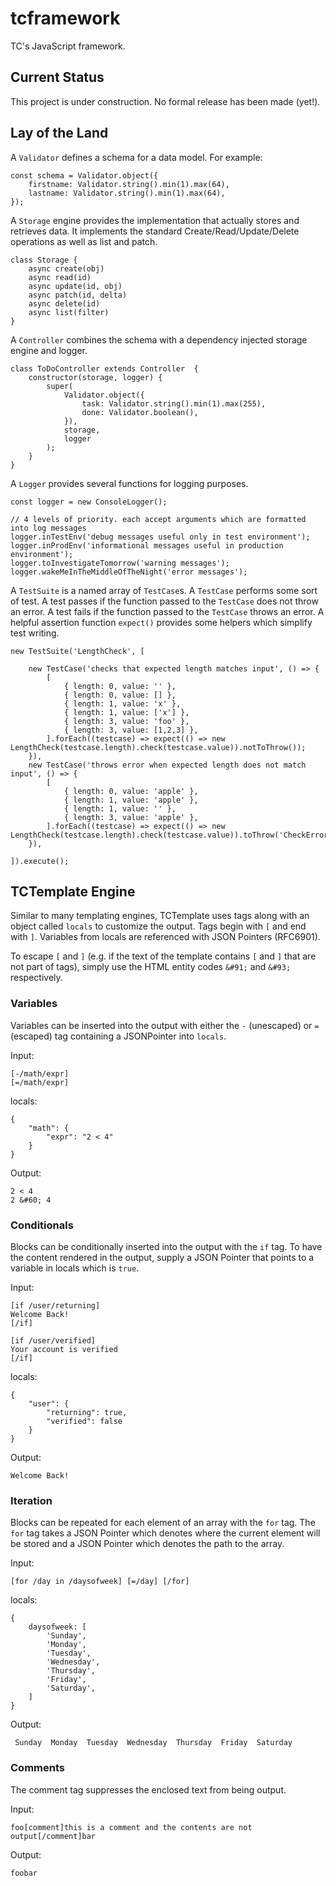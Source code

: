 # tcframework

TC's JavaScript framework.

## Current Status

This project is under construction. No formal release has been made (yet!).

## Lay of the Land

A `Validator` defines a schema for a data model. For example:

```
const schema = Validator.object({
    firstname: Validator.string().min(1).max(64),
    lastname: Validator.string().min(1).max(64),
});
```

A `Storage` engine provides the implementation that actually stores and
retrieves data. It implements the standard Create/Read/Update/Delete operations
as well as list and patch.

```
class Storage {
    async create(obj)
    async read(id)
    async update(id, obj)
    async patch(id, delta)
    async delete(id)
    async list(filter) 
}
```

A `Controller` combines the schema with a dependency injected storage engine
and logger.

```
class ToDoController extends Controller  {
    constructor(storage, logger) {
        super(
            Validator.object({
                task: Validator.string().min(1).max(255),
                done: Validator.boolean(),
            }),
            storage,
            logger
        );
    }
}
```

A `Logger` provides several functions for logging purposes.

```
const logger = new ConsoleLogger();

// 4 levels of priority. each accept arguments which are formatted into log messages
logger.inTestEnv('debug messages useful only in test environment');
logger.inProdEnv('informational messages useful in production environment');
logger.toInvestigateTomorrow('warning messages');
logger.wakeMeInTheMiddleOfTheNight('error messages');
```

A `TestSuite` is a named array of `TestCase`s. A `TestCase` performs some sort
of test. A test passes if the function passed to the `TestCase` does not throw
an error.  A test fails if the function passed to the `TestCase` throws an
error. A helpful assertion function `expect()` provides some helpers which
simplify test writing.

```
new TestSuite('LengthCheck', [

    new TestCase('checks that expected length matches input', () => {
        [
            { length: 0, value: '' },
            { length: 0, value: [] },
            { length: 1, value: 'x' },
            { length: 1, value: ['x'] },
            { length: 3, value: 'foo' },
            { length: 3, value: [1,2,3] },
        ].forEach((testcase) => expect(() => new LengthCheck(testcase.length).check(testcase.value)).notToThrow());
    }),
    new TestCase('throws error when expected length does not match input', () => {
        [
            { length: 0, value: 'apple' },
            { length: 1, value: 'apple' },
            { length: 1, value: '' },
            { length: 3, value: 'apple' },
        ].forEach((testcase) => expect(() => new LengthCheck(testcase.length).check(testcase.value)).toThrow('CheckError'));
    }),

]).execute();
```

## TCTemplate Engine

Similar to many templating engines, TCTemplate uses tags along with an object
called `locals` to customize the output. Tags begin with `[` and end with `]`.
Variables from locals are referenced with JSON Pointers (RFC6901).

To escape `[` and `]` (e.g. if the text of the template contains `[` and `]`
that are not part of tags), simply use the HTML entity codes `&#91;` and `&#93;`
respectively.

### Variables

Variables can be inserted into the output with either the `-` (unescaped) or
`=` (escaped) tag containing a JSONPointer into `locals`.

Input:

```
[-/math/expr]
[=/math/expr]
```

locals:

```
{
    "math": {
        "expr": "2 < 4"
    }
}
```

Output:

```
2 < 4
2 &#60; 4
```

### Conditionals

Blocks can be conditionally inserted into the output with the `if` tag.
To have the content rendered in the output, supply a JSON Pointer that
points to a variable in locals which is `true`.

Input:

```
[if /user/returning]
Welcome Back!
[/if]

[if /user/verified]
Your account is verified
[/if]
```

locals:

```
{
    "user": {
        "returning": true,
        "verified": false
    }
}
```

Output:

```
Welcome Back!
```

### Iteration

Blocks can be repeated for each element of an array with the `for` tag.
The `for` tag takes a JSON Pointer which denotes where the current element
will be stored and a JSON Pointer which denotes the path to the array.

Input:

```
[for /day in /daysofweek] [=/day] [/for]
```

locals:

```
{
    daysofweek: [
        'Sunday',
        'Monday',
        'Tuesday',
        'Wednesday',
        'Thursday',
        'Friday',
        'Saturday',
    ]
}
```

Output:

```
 Sunday  Monday  Tuesday  Wednesday  Thursday  Friday  Saturday 
```


### Comments

The comment tag suppresses the enclosed text from being output.

Input:

```
foo[comment]this is a comment and the contents are not output[/comment]bar
```

Output:

```
foobar
```
